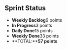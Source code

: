 ## Sprint Status
-   **Weekly Backlog**6 points
-   **In Progress**3 points
-   **Daily Done**15 points
-   **Weekly Done**33 points
-   **TOTAL:****57 points**